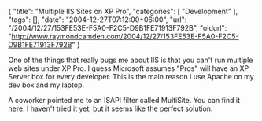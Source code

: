 {
	"title": "Multiple IIS Sites on XP Pro",
	"categories": [
		"Development"
	],
	"tags": [],
	"date": "2004-12-27T07:12:00+06:00",
	"url": "/2004/12/27/153FE53E-F5A0-F2C5-D9B1FE71913F792B",
	"oldurl": "http://www.raymondcamden.com/2004/12/27/153FE53E-F5A0-F2C5-D9B1FE71913F792B"
}

One of the things that really bugs me about IIS is that you can't run multiple web sites under XP Pro. I guess Microsoft assumes "Pros" will have an XP Server box for every developer. This is the main reason I use Apache on my dev box and my laptop.

A coworker pointed me to an ISAPI filter called MultiSite. You can find it <a href="http://www.hairy-spider.com/multisite.aspx">here</a>. I haven't tried it yet, but it seems like the perfect solution.